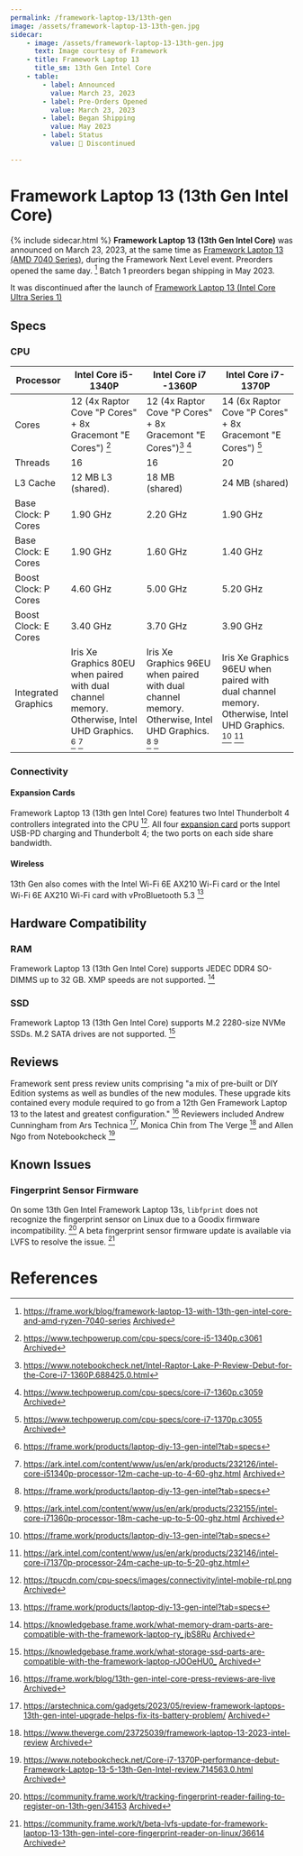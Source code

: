 ```yaml
---
permalink: /framework-laptop-13/13th-gen
image: /assets/framework-laptop-13-13th-gen.jpg
sidecar:
    - image: /assets/framework-laptop-13-13th-gen.jpg
      text: Image courtesy of Framework
    - title: Framework Laptop 13
      title_sm: 13th Gen Intel Core
    - table:
        - label: Announced
          value: March 23, 2023
        - label: Pre-Orders Opened
          value: March 23, 2023
        - label: Began Shipping
          value: May 2023
        - label: Status
          value: 🔴 Discontinued

---
```

# Framework Laptop 13 (13th Gen Intel Core)
{% include sidecar.html %}
**Framework Laptop 13 (13th Gen Intel Core)** was announced on March 23, 2023, at the same time as [Framework Laptop 13 (AMD 7040 Series)](/framework-laptop-13/7040-series), during the Framework Next Level event. Preorders opened the same day. [^38] Batch 1 preorders began shipping in May 2023.

It was discontinued after the launch of [Framework Laptop 13 (Intel Core Ultra Series 1)](/framework-laptop-13/core-ultra-1)

## Specs
### CPU

| Processor            | Intel Core i5-1340P | Intel Core i7 -1360P | Intel Core i7-1370P |
| -------------------- | ------------------- | -------------------- | ------------------- |
| Cores                | 12 (4x Raptor Cove "P Cores" + 8x Gracemont "E Cores") [^2] | 12 (4x Raptor Cove "P Cores" + 8x Gracemont "E Cores")[^16] [^17] | 14 (6x Raptor Cove "P Cores" + 8x Gracemont "E Cores") [^25] |
| Threads              | 16 | 16 | 20 |                            
| L3 Cache             | 12 MB L3 (shared). | 18 MB (shared) | 24 MB (shared) |
| Base Clock: P Cores  | 1.90 GHz | 2.20 GHz | 1.90 GHz |
| Base Clock: E Cores  | 1.90 GHz | 1.60 GHz | 1.40 GHz |
| Boost Clock: P Cores | 4.60 GHz | 5.00 GHz | 5.20 GHz
| Boost Clock: E Cores | 3.40 GHz | 3.70 GHz | 3.90 GHz
| Integrated Graphics  | Iris Xe Graphics 80EU when paired with dual channel memory. Otherwise, Intel UHD Graphics. [^1] [^14] | Iris Xe Graphics 96EU when paired with dual channel memory. Otherwise, Intel UHD Graphics. [^1] [^22] | Iris Xe Graphics 96EU when paired with dual channel memory.  Otherwise, Intel UHD Graphics. [^1] [^30]

### Connectivity
#### Expansion Cards
Framework Laptop 13 (13th gen Intel Core) features two Intel Thunderbolt 4 controllers integrated into the CPU [^10]. All four [expansion card](/expansion-cards) ports support USB-PD charging and Thunderbolt 4; the two ports on each side share bandwidth.

#### Wireless
13th Gen also comes with the Intel Wi-Fi 6E AX210 Wi-Fi card or the Intel Wi-Fi 6E AX210 Wi-Fi card with vProBluetooth 5.3 [^1]

## Hardware Compatibility
### RAM
Framework Laptop 13 (13th Gen Intel Core) supports JEDEC DDR4 SO-DIMMS up to 32 GB. XMP speeds are not supported. [^9]

### SSD
Framework Laptop 13 (13th Gen Intel Core) supports M.2 2280-size NVMe SSDs. M.2 SATA drives are not supported. [^31]

## Reviews
Framework sent press review units comprising "a mix of pre-built or DIY Edition systems as well as bundles of the new modules. These upgrade kits contained every module required to go from a 12th Gen Framework Laptop 13 to the latest and greatest configuration." [^34] Reviewers included Andrew Cunningham from Ars Technica [^35], Monica Chin from The Verge [^36] and Allen Ngo from Notebookcheck [^37]

## Known Issues
### Fingerprint Sensor Firmware
On some 13th Gen Intel Framework Laptop 13s, `libfprint` does not recognize the fingerprint sensor on Linux due to a Goodix firmware incompatibility. [^32] A beta fingerprint sensor firmware update is available via LVFS to resolve the issue. [^33]

# References
[^1]: <https://frame.work/products/laptop-diy-13-gen-intel?tab=specs>
[^2]: <https://www.techpowerup.com/cpu-specs/core-i5-1340p.c3061> [Archived](https://web.archive.org/web/20250114050209/https://www.techpowerup.com/cpu-specs/core-i5-1340p.c3061) 
[^9]: <https://knowledgebase.frame.work/what-memory-dram-parts-are-compatible-with-the-framework-laptop-ry_jbS8Ru> [Archived](http://web.archive.org/web/20250110070613/https://knowledgebase.frame.work/what-memory-dram-parts-are-compatible-with-the-framework-laptop-ry_jbS8Ru) 
[^10]: <https://tpucdn.com/cpu-specs/images/connectivity/intel-mobile-rpl.png> [Archived](http://web.archive.org/web/20250110182433/https://tpucdn.com/cpu-specs/images/connectivity/intel-mobile-rpl.png) 
[^14]: <https://ark.intel.com/content/www/us/en/ark/products/232126/intel-core-i51340p-processor-12m-cache-up-to-4-60-ghz.html> [Archived](http://web.archive.org/web/20231211004451/https://ark.intel.com/content/www/us/en/ark/products/232126/intel-core-i51340p-processor-12m-cache-up-to-4-60-ghz.html) 
[^16]: <https://www.notebookcheck.net/Intel-Raptor-Lake-P-Review-Debut-for-the-Core-i7-1360P.688425.0.html>
[^17]: <https://www.techpowerup.com/cpu-specs/core-i7-1360p.c3059> [Archived](https://web.archive.org/web/20250114050831/https://www.techpowerup.com/cpu-specs/core-i7-1360p.c3059) 
[^22]: <https://ark.intel.com/content/www/us/en/ark/products/232155/intel-core-i71360p-processor-18m-cache-up-to-5-00-ghz.html> [Archived](http://web.archive.org/web/20231003071614/https://ark.intel.com/content/www/us/en/ark/products/232155/intel-core-i71360p-processor-18m-cache-up-to-5-00-ghz.html) 
[^25]: <https://www.techpowerup.com/cpu-specs/core-i7-1370p.c3055> [Archived](https://web.archive.org/web/20250114051634/https://www.techpowerup.com/cpu-specs/core-i7-1370p.c3055) 
[^30]: <https://ark.intel.com/content/www/us/en/ark/products/232146/intel-core-i71370p-processor-24m-cache-up-to-5-20-ghz.html>
[^31]: <https://knowledgebase.frame.work/what-storage-ssd-parts-are-compatible-with-the-framework-laptop-rJOOeHU0_> [Archived](http://web.archive.org/web/20250114025142/https://knowledgebase.frame.work/what-storage-ssd-parts-are-compatible-with-the-framework-laptop-rJOOeHU0_) 
[^32]: <https://community.frame.work/t/tracking-fingerprint-reader-failing-to-register-on-13th-gen/34153> [Archived](http://web.archive.org/web/20250110070433/https://community.frame.work/t/tracking-fingerprint-reader-failing-to-register-on-13th-gen/34153) 
[^33]: <https://community.frame.work/t/beta-lvfs-update-for-framework-laptop-13-13th-gen-intel-core-fingerprint-reader-on-linux/36614> [Archived](http://web.archive.org/web/20231007142343/https://community.frame.work/t/beta-lvfs-update-for-framework-laptop-13-13th-gen-intel-core-fingerprint-reader-on-linux/36614) 
[^34]: <https://frame.work/blog/13th-gen-intel-core-press-reviews-are-live> [Archived](http://web.archive.org/web/20250110181349/https://frame.work/blog/13th-gen-intel-core-press-reviews-are-live) 
[^35]: <https://arstechnica.com/gadgets/2023/05/review-framework-laptops-13th-gen-intel-upgrade-helps-fix-its-battery-problem/> [Archived](http://web.archive.org/web/20250114035635/https://arstechnica.com/gadgets/2023/05/review-framework-laptops-13th-gen-intel-upgrade-helps-fix-its-battery-problem/) 
[^36]: <https://www.theverge.com/23725039/framework-laptop-13-2023-intel-review> [Archived](http://web.archive.org/web/20250114040910/https://www.theverge.com/23725039/framework-laptop-13-2023-intel-review) 
[^37]: <https://www.notebookcheck.net/Core-i7-1370P-performance-debut-Framework-Laptop-13-5-13th-Gen-Intel-review.714563.0.html> [Archived](http://web.archive.org/web/20240529205310/https://www.notebookcheck.net/Core-i7-1370P-performance-debut-Framework-Laptop-13-5-13th-Gen-Intel-review.714563.0.html) 
[^38]: <https://frame.work/blog/framework-laptop-13-with-13th-gen-intel-core-and-amd-ryzen-7040-series> [Archived](http://web.archive.org/web/20250114040925/https://frame.work/blog/framework-laptop-13-with-13th-gen-intel-core-and-amd-ryzen-7040-series) 
